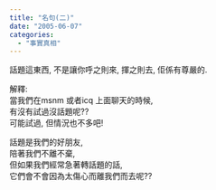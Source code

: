 ```yaml
---
title: "名句(二)"
date: "2005-06-07"
categories: 
  - "事實真相"
---
```


話題這東西, 不是讓你呼之則來, 揮之則去, 佢係有尊嚴的.

解釋:  
當我們在msnm 或者icq 上面聊天的時候,  
有沒有試過沒話題呢??  
可能試過, 但情況也不多吧!

話題是我們的好朋友,  
陪著我們不離不棄,  
但如果我們經常急著轉話題的話,  
它們會不會因為太傷心而離我們而去呢??
